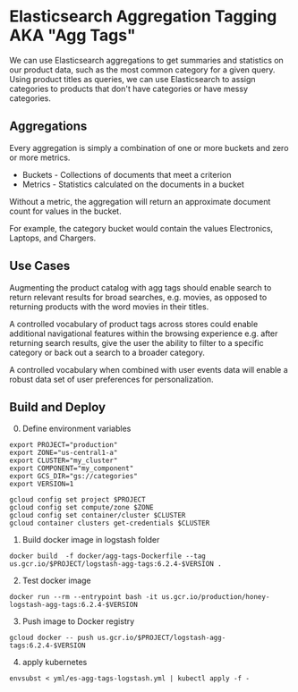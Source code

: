 # Elasticsearch Aggregation Tagging AKA "Agg Tags"
We can use Elasticsearch aggregations to get summaries and statistics on our product data, such as the most common category for a given query. Using product titles as queries, we can use Elasticsearch to assign categories to products that don't have categories or have messy categories. 

## Aggregations
Every aggregation is simply a combination of one or more buckets and zero or more metrics. 
* Buckets - Collections of documents that meet a criterion
* Metrics - Statistics calculated on the documents in a bucket

Without a metric, the aggregation will return an approximate document count for values in the bucket. 

For example, the category bucket would contain the values Electronics, Laptops, and Chargers. 

## Use Cases
Augmenting the product catalog with agg tags should enable search to return relevant results for broad searches, e.g. movies, as opposed to returning products with the word movies in their titles. 

A controlled vocabulary of product tags across stores could enable additional navigational features within the browsing experience e.g. after returning search results, give the user the ability to filter to a specific category or back out a search to a broader category. 

A controlled vocabulary when combined with user events data will enable a robust data set of user preferences for personalization.


## Build and Deploy

0. Define environment variables
```
export PROJECT="production"
export ZONE="us-central1-a" 
export CLUSTER="my_cluster" 
export COMPONENT="my_component" 
export GCS_DIR="gs://categories" 
export VERSION=1
```

```
gcloud config set project $PROJECT 
gcloud config set compute/zone $ZONE 
gcloud config set container/cluster $CLUSTER 
gcloud container clusters get-credentials $CLUSTER
```

1. Build docker image in logstash folder
```
docker build  -f docker/agg-tags-Dockerfile --tag us.gcr.io/$PROJECT/logstash-agg-tags:6.2.4-$VERSION .
```
2. Test docker image
```
docker run --rm --entrypoint bash -it us.gcr.io/production/honey-logstash-agg-tags:6.2.4-$VERSION
```
3. Push image to Docker registry
```
gcloud docker -- push us.gcr.io/$PROJECT/logstash-agg-tags:6.2.4-$VERSION
```

4. apply kubernetes
```
envsubst < yml/es-agg-tags-logstash.yml | kubectl apply -f -
